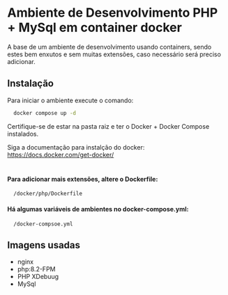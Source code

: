 # Ambiente de Desenvolvimento PHP + MySql em container docker

A base de um ambiente de desenvolvimento usando containers, sendo estes bem enxutos e sem muitas extensões, caso necessário será preciso adicionar.


## Instalação

Para iniciar o ambiente execute o comando:
```bash
  docker compose up -d
```
Certifique-se de estar na pasta raiz e ter o Docker + Docker Compose instalados. 

Siga a documentação para instalção do docker: https://docs.docker.com/get-docker/

#
#### Para adicionar mais extensões, altere o Dockerfile:

```path
  /docker/php/Dockerfile
```
#### Há algumas variáveis de ambientes no docker-compose.yml:
```path
  /docker-compsoe.yml
```
## Imagens usadas

- nginx
- php:8.2-FPM
- PHP XDebuug
- MySql
